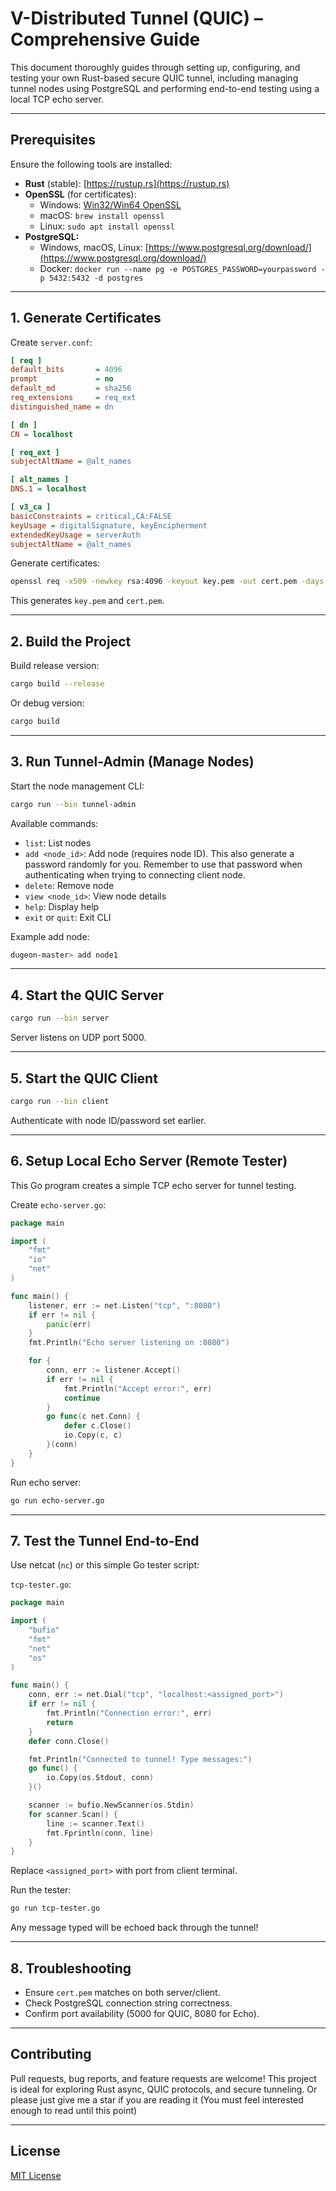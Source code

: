 # V-Distributed Tunnel (QUIC) – Comprehensive Guide

This document thoroughly guides through setting up, configuring, and testing your own Rust-based secure QUIC tunnel, including managing tunnel nodes using PostgreSQL and performing end-to-end testing using a local TCP echo server.

---

## Prerequisites

Ensure the following tools are installed:

- **Rust** (stable): [https://rustup.rs](https://rustup.rs)
- **OpenSSL** (for certificates):
  - Windows: [Win32/Win64 OpenSSL](https://slproweb.com/products/Win32OpenSSL.html)
  - macOS: `brew install openssl`
  - Linux: `sudo apt install openssl`
- **PostgreSQL:**
  - Windows, macOS, Linux: [https://www.postgresql.org/download/](https://www.postgresql.org/download/)
  - Docker: `docker run --name pg -e POSTGRES_PASSWORD=yourpassword -p 5432:5432 -d postgres`

---

## 1. Generate Certificates

Create `server.conf`:

```ini
[ req ]
default_bits       = 4096
prompt             = no
default_md         = sha256
req_extensions     = req_ext
distinguished_name = dn

[ dn ]
CN = localhost

[ req_ext ]
subjectAltName = @alt_names

[ alt_names ]
DNS.1 = localhost

[ v3_ca ]
basicConstraints = critical,CA:FALSE
keyUsage = digitalSignature, keyEncipherment
extendedKeyUsage = serverAuth
subjectAltName = @alt_names
```

Generate certificates:

```sh
openssl req -x509 -newkey rsa:4096 -keyout key.pem -out cert.pem -days 365 -nodes -config server.conf -extensions v3_ca
```

This generates `key.pem` and `cert.pem`.

---

## 2. Build the Project

Build release version:

```sh
cargo build --release
```

Or debug version:

```sh
cargo build
```

---

## 3. Run Tunnel-Admin (Manage Nodes)

Start the node management CLI:

```sh
cargo run --bin tunnel-admin
```

Available commands:
- `list`: List nodes
- `add <node_id>`: Add node (requires node ID). This also generate a password randomly for you. Remember to use that password when authenticating when trying to connecting client node.
- `delete`: Remove node
- `view <node_id>`: View node details
- `help`: Display help
- `exit` or `quit`: Exit CLI

Example add node:

```sh
dugeon-master> add node1
```

---

## 4. Start the QUIC Server

```sh
cargo run --bin server
```

Server listens on UDP port 5000.

---

## 5. Start the QUIC Client

```sh
cargo run --bin client
```

Authenticate with node ID/password set earlier.

---

## 6. Setup Local Echo Server (Remote Tester)

This Go program creates a simple TCP echo server for tunnel testing.

Create `echo-server.go`:

```go
package main

import (
    "fmt"
    "io"
    "net"
)

func main() {
    listener, err := net.Listen("tcp", ":8080")
    if err != nil {
        panic(err)
    }
    fmt.Println("Echo server listening on :8080")

    for {
        conn, err := listener.Accept()
        if err != nil {
            fmt.Println("Accept error:", err)
            continue
        }
        go func(c net.Conn) {
            defer c.Close()
            io.Copy(c, c)
        }(conn)
    }
}
```

Run echo server:

```sh
go run echo-server.go
```

---

## 7. Test the Tunnel End-to-End

Use netcat (`nc`) or this simple Go tester script:

`tcp-tester.go`:

```go
package main

import (
    "bufio"
    "fmt"
    "net"
    "os"
)

func main() {
    conn, err := net.Dial("tcp", "localhost:<assigned_port>")
    if err != nil {
        fmt.Println("Connection error:", err)
        return
    }
    defer conn.Close()

    fmt.Println("Connected to tunnel! Type messages:")
    go func() {
        io.Copy(os.Stdout, conn)
    }()

    scanner := bufio.NewScanner(os.Stdin)
    for scanner.Scan() {
        line := scanner.Text()
        fmt.Fprintln(conn, line)
    }
}
```

Replace `<assigned_port>` with port from client terminal.

Run the tester:

```sh
go run tcp-tester.go
```

Any message typed will be echoed back through the tunnel!

---

## 8. Troubleshooting

- Ensure `cert.pem` matches on both server/client.
- Check PostgreSQL connection string correctness.
- Confirm port availability (5000 for QUIC, 8080 for Echo).

---

## Contributing

Pull requests, bug reports, and feature requests are welcome! This project is ideal for exploring Rust async, QUIC protocols, and secure tunneling.
Or please just give me a star if you are reading it (You must feel interested enough to read until this point)

---

## License

[MIT License](LICENSE)

